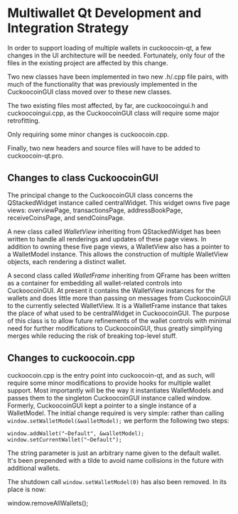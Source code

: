 Multiwallet Qt Development and Integration Strategy
===================================================

In order to support loading of multiple wallets in cuckoocoin-qt, a few changes in the UI architecture will be needed.
Fortunately, only four of the files in the existing project are affected by this change.

Two new classes have been implemented in two new .h/.cpp file pairs, with much of the functionality that was previously
implemented in the CuckoocoinGUI class moved over to these new classes.

The two existing files most affected, by far, are cuckoocoingui.h and cuckoocoingui.cpp, as the CuckoocoinGUI class will require
some major retrofitting.

Only requiring some minor changes is cuckoocoin.cpp.

Finally, two new headers and source files will have to be added to cuckoocoin-qt.pro.

Changes to class CuckoocoinGUI
---------------------------
The principal change to the CuckoocoinGUI class concerns the QStackedWidget instance called centralWidget.
This widget owns five page views: overviewPage, transactionsPage, addressBookPage, receiveCoinsPage, and sendCoinsPage.

A new class called *WalletView* inheriting from QStackedWidget has been written to handle all renderings and updates of
these page views. In addition to owning these five page views, a WalletView also has a pointer to a WalletModel instance.
This allows the construction of multiple WalletView objects, each rendering a distinct wallet.

A second class called *WalletFrame* inheriting from QFrame has been written as a container for embedding all wallet-related
controls into CuckoocoinGUI. At present it contains the WalletView instances for the wallets and does little more than passing on messages
from CuckoocoinGUI to the currently selected WalletView. It is a WalletFrame instance
that takes the place of what used to be centralWidget in CuckoocoinGUI. The purpose of this class is to allow future
refinements of the wallet controls with minimal need for further modifications to CuckoocoinGUI, thus greatly simplifying
merges while reducing the risk of breaking top-level stuff.

Changes to cuckoocoin.cpp
----------------------
cuckoocoin.cpp is the entry point into cuckoocoin-qt, and as such, will require some minor modifications to provide hooks for
multiple wallet support. Most importantly will be the way it instantiates WalletModels and passes them to the
singleton CuckoocoinGUI instance called window. Formerly, CuckoocoinGUI kept a pointer to a single instance of a WalletModel.
The initial change required is very simple: rather than calling `window.setWalletModel(&walletModel);` we perform the
following two steps:

	window.addWallet("~Default", &walletModel);
	window.setCurrentWallet("~Default");

The string parameter is just an arbitrary name given to the default wallet. It's been prepended with a tilde to avoid name collisions in the future with additional wallets.

The shutdown call `window.setWalletModel(0)` has also been removed. In its place is now:

window.removeAllWallets();
